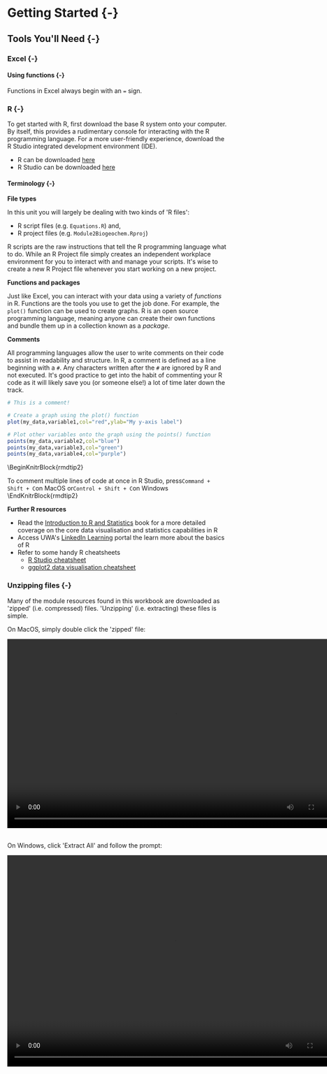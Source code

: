 # Getting Started {-}

## Tools You'll Need {-}

### Excel {-}

#### Using functions {-}

Functions in Excel always begin with an `=` sign. 


### R {-}

To get started with R, first download the base R system onto your computer. By itself, this provides a rudimentary console for interacting with the R programming language. For a more user-friendly experience, download the R Studio integrated development environment (IDE). 

- R can be downloaded [here](https://cran.csiro.au)
- R Studio can be downloaded [here](https://rstudio.com)

#### Terminology {-}

**File types** 

In this unit you will largely be dealing with two kinds of 'R files': 

- R script files (e.g. `Equations.R`) and,
- R project files (e.g. `Module2Biogeochem.Rproj`) 

R scripts are the raw instructions that tell the R programming language what to do. While an R Project file simply creates an independent workplace environment for you to interact with and manage your scripts. It's wise to create a new R Project file whenever you start working on a new project. 

**Functions and packages**

Just like Excel, you can interact with your data using a variety of *functions* in R. Functions are the tools you use to get the job done. For example, the `plot()` function can be used to create graphs. R is an open source programming language, meaning anyone can create their own functions and bundle them up in a collection known as a *package*. 

**Comments**

All programming languages allow the user to write comments on their code to assist in readability and structure. In R, a comment is defined as a line beginning with a `#`. Any characters written after the `#` are ignored by R and not executed. It's good practice to get into the habit of commenting your R code as it will likely save you (or someone else!) a lot of time later down the track. 


```r
# This is a comment!

# Create a graph using the plot() function
plot(my_data,variable1,col="red",ylab="My y-axis label")

# Plot other variables onto the graph using the points() function
points(my_data,variable2,col="blue")
points(my_data,variable3,col="green")
points(my_data,variable4,col="purple")
```


\BeginKnitrBlock{rmdtip2}<div class="rmdtip2">To comment multiple lines of code at once in R Studio, press`Command + Shift + C`on MacOS or`Control + Shift + C`on Windows</div>\EndKnitrBlock{rmdtip2}


**Further R resources**

- Read the [Introduction to R and Statistics](https://jovial-stonebraker-82b147.netlify.app/) book for a more detailed coverage on the core data visualisation and statistics capabilities in R
- Access UWA's [LinkedIn Learning](https://www.uwa.edu.au/education/educational-enhancement-unit/strategic-projects/linkedin-learning-at-uwa) portal the learn more about the basics of R 
- Refer to some handy R cheatsheets   
  - [R Studio cheatsheet](https://github.com/rstudio/cheatsheets/raw/master/rstudio-ide.pdf)
  - [ggplot2 data visualisation cheatsheet](https://github.com/rstudio/cheatsheets/raw/master/data-visualization-2.1.pdf)

### Unzipping files {-}

Many of the module resources found in this workbook are downloaded as 'zipped' (i.e. compressed) files. 'Unzipping' (i.e. extracting) these files is simple. 

On MacOS, simply double click the 'zipped' file:
<center>
<video width="768" height="433" controls>
  <source src="images/01-gettingstarted/video1.mp4" type="video/mp4">
</video>
</center>
<br>

On Windows, click 'Extract All' and follow the prompt:

<center>
<video width="765" height="484.2" controls>
  <source src="images/01-gettingstarted/video2.mp4" type="video/mp4">
</video>
</center>
<br>
